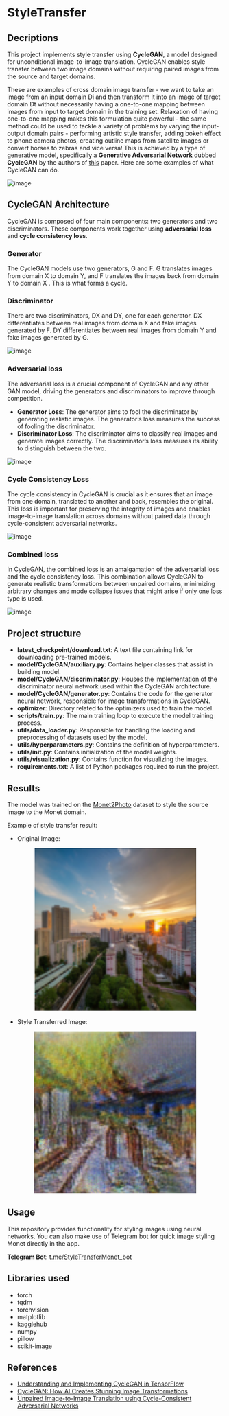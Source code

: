 
# StyleTransfer
## Decriptions
This project implements style transfer using **CycleGAN**, a model designed for unconditional image-to-image translation. CycleGAN enables style transfer between two image domains without requiring paired images from the source and target domains.

These are examples of cross domain image transfer - we want to take an image from an input domain  Di and then transform it into an image of target domain  Dt without necessarily having a one-to-one mapping between images from input to target domain in the training set. Relaxation of having one-to-one mapping makes this formulation quite powerful - the same method could be used to tackle a variety of problems by varying the input-output domain pairs - performing artistic style transfer, adding bokeh effect to phone camera photos, creating outline maps from satellite images or convert horses to zebras and vice versa! This is achieved by a type of generative model, specifically a **Generative Adversarial Network** dubbed **CycleGAN** by the authors of [this](https://arxiv.org/abs/1703.10593) paper. Here are some examples of what CycleGAN can do.

![image](https://hardikbansal.github.io/CycleGANBlog/images/gan_example.jpg)
## CycleGAN Architecture
CycleGAN is composed of four main components: two generators and two discriminators. These components work together using **adversarial loss** and **cycle consistency loss**.
### Generator
The CycleGAN models use two generators, G and F. G translates images from domain X to domain Y, and F translates the images back from domain Y to domain X . This is what forms a cycle.
### Discriminator
There are two discriminators, DX​ and DY, one for each generator. DX​ differentiates between real images from domain X and fake images generated by F. DY​ differentiates between real images from domain Y and fake images generated by G.

![image](https://habrastorage.org/webt/59/e4/27/59e42744848e6728090234.png)

### Adversarial loss
The adversarial loss is a crucial component of CycleGAN and any other GAN model, driving the generators and discriminators to improve through competition.

* **Generator Loss**: The generator aims to fool the discriminator by generating realistic images. The generator’s loss measures the success of fooling the discriminator.
* **Discriminator Loss**: The discriminator aims to classify real images and generate images correctly. The discriminator’s loss measures its ability to distinguish between the two.

![image](https://viso.ai/wp-content/uploads/2024/07/adverserial-loss-eq.jpg)

### Cycle Consistency Loss

The cycle consistency in CycleGAN is crucial as it ensures that an image from one domain, translated to another and back, resembles the original. This loss is important for preserving the integrity of images and enables image-to-image translation across domains without paired data through cycle-consistent adversarial networks.

![image](https://viso.ai/wp-content/uploads/2024/07/cycle-loss-eq.jpg)

### Combined loss
In CycleGAN, the combined loss is an amalgamation of the adversarial loss and the cycle consistency loss. This combination allows CycleGAN to generate realistic transformations between unpaired domains, minimizing arbitrary changes and mode collapse issues that might arise if only one loss type is used.

![image](https://viso.ai/wp-content/uploads/2024/07/full-loss-eq.jpg)

## Project structure

- **latest_checkpoint/download.txt**: A text file containing link for downloading  pre-trained models.
- **model/CycleGAN/auxiliary.py**: Сontains helper classes that assist in building model.
- **model/CycleGAN/discriminator.py**: Houses the implementation of the discriminator neural network used within the CycleGAN architecture.
- **model/CycleGAN/generator.py**: Contains the code for the generator neural network, responsible for image transformations in CycleGAN.
- **optimizer**: Directory related to the optimizers used to train the model.
- **scripts/train.py**: The main training loop to execute the model training process.
- **utils/data_loader.py**: Responsible for handling the loading and preprocessing of datasets used by the model.
- **utils/hyperparameters.py**: Contains the definition of hyperparameters.
- **utils/init.py**: Contains initialization of the model weights.
- **utils/visualization.py**: Contains function for visualizing the images.
- **requirements.txt**: A list of Python packages required to run the project.

## Results 
The model was trained on the [Monet2Photo](https://www.kaggle.com/datasets/balraj98/monet2photo/data) dataset to style the source image to the Monet domain.

Example of style transfer result:

- Original Image:

<p align="center">
  <img src="./result/input.png" alt="Original Image">
</p>

- Style Transferred Image:

<p align="center">
  <img src="./result/output.png" alt="Style Transferred Image">
</p>

## Usage
This repository provides functionality for styling images using neural networks. You can also make use of Telegram bot for quick image styling Monet directly in the app.

**Telegram Bot**: [t.me/StyleTransferMonet_bot](https://t.me/StyleTransferMonet_bot)

## Libraries used

- torch
- tqdm
- torchvision
- matplotlib
- kagglehub
- numpy
- pillow
- scikit-image

## References

- [Understanding and Implementing CycleGAN in TensorFlow](https://hardikbansal.github.io/CycleGANBlog/)
- [CycleGAN: How AI Creates Stunning Image Transformations](https://viso.ai/deep-learning/cyclegan/)
- [Unpaired Image-to-Image Translation using Cycle-Consistent Adversarial Networks](https://arxiv.org/abs/1703.10593)
